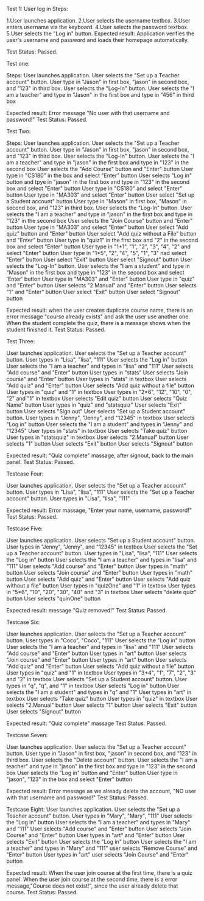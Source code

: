 Test 1: User log in
Steps:

1.User launches application.
2.User selects the username textbox.
3.User enters username via the keyboard.
4.User selects the password textbox.
5.User selects the "Log in" button.
Expected result: Application verifies the user's username and password and loads their homepage automatically.

Test Status: Passed. 

Test one:

Steps:
User launches application.
User selects the "Set up a Teacher account" button.
User type in "Jason" in first box, "jason" in second box, and "123" in third box.
User selects the "Log-In" button.
User selects the "I am a teacher" and type in "Jason" in the first box and type in "456" in third box

Expected result: Error message "No user with that username and password!"
Test Status: Passed.

Test Two:

Steps:
User launches application.
User selects the "Set up a Teacher account" button.
User type in "Jason" in first box, "jason" in second box, and "123" in third box.
User selects the "Log-In" button.
User selects the "I am a teacher" and type in "jason" in the first box and type in "123" in the second box
User selects the "Add Course" button and "Enter" button
User type in "CS180" in the box and select "Enter" button
User selects "Log in" button and tpye in "jason" in the first box and type in "123" in the second box and select "Enter" button
User type in "CS180" and select "Enter" button
User type in "MA303" and select "Enter" button
User select "Set up a Student account" button 
User type in "Mason" in first box, "Mason" in second box, and "123" in third box.
User selects the "Log-In" button.
User selects the "I am a teacher" and type in "jason" in the first box and type in "123" in the second box
User selects the "Join Course" button and "Enter" button
User type in "MA303" and select "Enter" button
User select "Add quiz" button and "Enter" button
User select "Add quiz without a File" button and "Enter" button
User type in "quiz1" in the first box and "2" in the second box and select "Enter" button
User type in "1+1", "1", "2", "3", "4", "2" and select "Enter" button
User type in "1*5", "2", "4", "5", "1", "3" nad select "Enter" button
User select "Exit" button
User select "Signout" button
User selects the "Log-In" button.
User selects the "I am a student" and type in "Mason" in the first box and type in "123" in the second box and select 'Enter' button
User type in "MA303" and "Enter" button
User type in "quiz" and "Enter" button
User selects "2.Manual" and "Enter" button
User selects "1" and "Enter" button
User select "Exit" button
User select "Signout" button


Expected result: when the user creates duplicate course name, there is an error message "course already exists" and ask the user use another one.
When the student complete the quiz, there is a message shows when the student finished it.
Test Status: Passed.

Test Three:

User launches application.
User selects the "Set up a Teacher account" button.
User types in "Lisa", "lisa", "111"
User selects the "Log in" button
User selects the "I am a teacher" and types in "lisa" and "111"
User selects "Add course" and "Enter" button
User types in "stats"
User selects "Join course" and "Enter" button
User types in "stats" in textbox
User selects "Add quiz" and "Enter" button
User selects "Add quiz without a file" button
User types in "quiz" and "1" in textbox
User types in "2*6", "12", "10", "0", "2" and "1" in textbox
User selects "Edit quiz" button
User selects "Quiz Name" button
User types in "quiz" and "statsquiz"
User selects "Exit" button
User selects "Sign out"
User selects "Set up a Student account" button.
User types in "Jenny", "Jenny", and "12345" in textbox
User selects "Log in" button
User selects the "I am a student" and types in "Jenny" and "12345"
User types in "stats" in textbox
User selects "Take quiz" button
User types in "statsquiz" in textbox
User selects "2.Manual" button
User selects "1" button
User selects "Exit" button
User selects "Signout" button

Expected result: "Quiz complete" massage, after signout, back to the main panel.
Test Status: Passed.

Testcase Four:

User launches application.
User selects the "Set up a Teacher account" button.
User types in "Lisa", "lisa", "111"
User selects the "Set up a Teacher account" button.
User types in "Lisa", "lisa", "111"

Expected result: Error massage, "Enter your name, username, password!"
Test Status: Passed.

Testcase Five:

User launches application.
User selects "Set up a Student account" button.
User types in "Jenny", "Jenny", and "12345" in textbox
User selects the "Set up a Teacher account" button.
User types in "Lisa", "lisa", "111"
User selects the "Log in" button
User selects the "I am a teacher" and types in "lisa" and "111"
User selects "Add course" and "Enter" button
User types in "math" button
User selects "Join course" and "Enter" button
User types in "math" button
User selects "Add quiz" and "Enter" button
User selects "Add quiz without a file" button
User types in "quizOne" and "1" in textbox
User types in "5*6", "10", "20", "30", "40" and "3" in textbox
User selects "delete quiz" button
User selects "quinOne" button

Expected result: message "Quiz removed!"
Test Status: Passed.


Testcase Six:

User launches application.
User selects the "Set up a Teacher account" button.
User types in "Coco", "Coco", "111"
User selects the "Log in" button
User selects the "I am a teacher" and types in "lisa" and "111"
User selects "Add course" and "Enter" button
User types in "art" button
User selects "Join course" and "Enter" button
User types in "art" button
User selects "Add quiz" and "Enter" button
User selects "Add quiz without a file" button
User types in "quiz" and "1" in textbox
User types in "3+4", "1", "7", "2", "3" and "2" in textbox
User selects "Set up a Student account" button.
User types in "q", "q", and "1" in textbox
User selects "Log in" button
User selects the "I am a student" and types in "q" and "1"
User types in "art" in textbox
User selects "Take quiz" button
User types in "quiz" in textbox
User selects "2.Manual" button
User selects "1" button
User selects "Exit" button
User selects "Signout" button


Expected result: "Quiz complete" massage
Test Status: Passed.

Testcase Seven:

User launches application.
User selects the "Set up a Teacher account" button.
User type in "Jason" in first box, "jason" in second box, and "123" in third box.
User selects the "Delete account" button.
User selects the "I am a teacher" and type in "jason" in the first box and type in "123" in the second box
User selects the "Log in" button and "Enter" button
User type in "jason", "123" in the box and select "Enter" button

Expected result: Error message as we already delete the account, "NO user with that username and password!"
Test Status: Passed.

Testcase Eight:
User launches application.
User selects the "Set up a Teacher account" button.
User types in "Mary", "Mary", "111"
User selects the "Log in" button
User selects the "I am a teacher" and types in "Mary" and "111"
User selects "Add course" and "Enter" button
User selects "Join Course" and "Enter" button
User types in "art" and "Enter" button
User selects "Exit" button
User selects the "Log in" button
User selects the "I am a teacher" and types in "Mary" and "111"
user selects "Remove Course" and "Enter" button
User types in "art"
user selects "Join Course" and "Enter" button

Expected result: When the user join course at the first time, there is a quiz panel. When the user join course at the second time, there is a error message,"Course does not exist!", since the user already delete that course.
Test Status: Passed.
